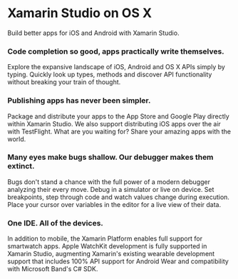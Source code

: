 # Xamarin Studio on OS X

Build better apps for iOS and Android with Xamarin Studio.

### Code completion so good, apps practically write themselves.

Explore the expansive landscape of iOS, Android and OS X APIs simply by typing.
Quickly look up types, methods and discover API functionality without breaking
your train of thought.

### Publishing apps has never been simpler.

Package and distribute your apps to the App Store and Google Play directly
within Xamarin Studio. We also support distributing iOS apps over the air with
TestFlight. What are you waiting for? Share your amazing apps with the world.

### Many eyes make bugs shallow. Our debugger makes them extinct.

Bugs don't stand a chance with the full power of a modern debugger analyzing
their every move. Debug in a simulator or live on device. Set breakpoints, step
through code and watch values change during execution. Place your cursor over
variables in the editor for a live view of their data.

### One IDE. All of the devices.

In addition to mobile, the Xamarin Platform enables full support for smartwatch
apps. Apple WatchKit development is fully supported in Xamarin Studio,
augmenting Xamarin's existing wearable development support that includes 100%
API support for Android Wear and compatibility with Microsoft Band's C# SDK.
